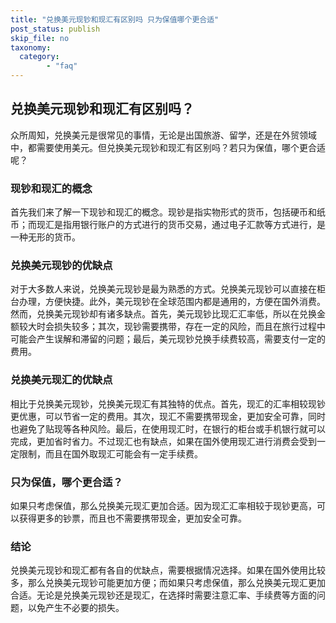 ```yaml
---
title: "兑换美元现钞和现汇有区别吗 只为保值哪个更合适"
post_status: publish
skip_file: no
taxonomy:
  category:
        - "faq"
---
```


## 兑换美元现钞和现汇有区别吗？

众所周知，兑换美元是很常见的事情，无论是出国旅游、留学，还是在外贸领域中，都需要使用美元。但兑换美元现钞和现汇有区别吗？若只为保值，哪个更合适呢？

### 现钞和现汇的概念

首先我们来了解一下现钞和现汇的概念。现钞是指实物形式的货币，包括硬币和纸币；而现汇是指用银行账户的方式进行的货币交易，通过电子汇款等方式进行，是一种无形的货币。

### 兑换美元现钞的优缺点

对于大多数人来说，兑换美元现钞是最为熟悉的方式。兑换美元现钞可以直接在柜台办理，方便快捷。此外，美元现钞在全球范围内都是通用的，方便在国外消费。然而，兑换美元现钞却有诸多缺点。首先，美元现钞比现汇汇率低，所以在兑换金额较大时会损失较多；其次，现钞需要携带，存在一定的风险，而且在旅行过程中可能会产生误解和滞留的问题；最后，美元现钞兑换手续费较高，需要支付一定的费用。

### 兑换美元现汇的优缺点

相比于兑换美元现钞，兑换美元现汇有其独特的优点。首先，现汇的汇率相较现钞更优惠，可以节省一定的费用。其次，现汇不需要携带现金，更加安全可靠，同时也避免了贴现等各种风险。最后，在使用现汇时，在银行的柜台或手机银行就可以完成，更加省时省力。不过现汇也有缺点，如果在国外使用现汇进行消费会受到一定限制，而且在国外取现汇可能会有一定手续费。

### 只为保值，哪个更合适？

如果只考虑保值，那么兑换美元现汇更加合适。因为现汇汇率相较于现钞更高，可以获得更多的钞票，而且也不需要携带现金，更加安全可靠。

### 结论

兑换美元现钞和现汇都有各自的优缺点，需要根据情况选择。如果在国外使用比较多，那么兑换美元现钞可能更加方便；而如果只考虑保值，那么兑换美元现汇更加合适。无论是兑换美元现钞还是现汇，在选择时需要注意汇率、手续费等方面的问题，以免产生不必要的损失。
